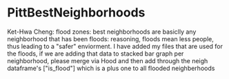 # PittBestNeighborhoods
Ket-Hwa Cheng: flood zones: best neighborhoods are basiclly any neighborhood that has been floods: reasoning, floods mean less people,
thus leading to a "safer" enviorment.
I have added my files that are used for the floods, if we are adding that data to stacked bar graph per neighborhood, please merge via Hood
and then add through the neigh dataframe's ["is_flood"] which is a plus one to all flooded neighberhoods
